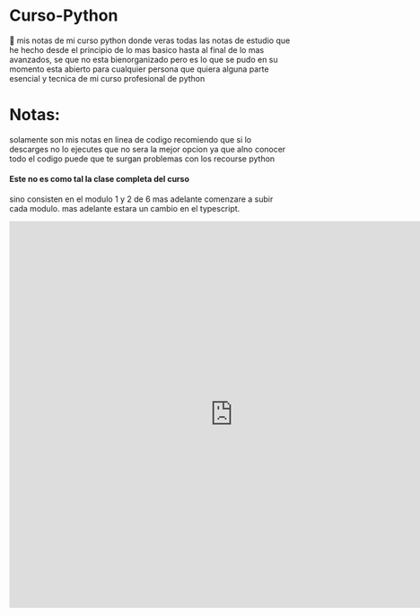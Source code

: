 # Curso-Python
🐍 mis notas de mi curso python
donde veras todas las notas de estudio que he hecho desde el principio de lo mas basico hasta al final de lo mas avanzados, se que no esta bienorganizado pero es lo que se pudo en su momento 
esta abierto para cualquier persona que quiera alguna parte esencial y tecnica de mi curso profesional de python
# Notas:
solamente son mis notas en linea de codigo recomiendo que si lo descarges no lo ejecutes que no sera la mejor opcion ya que alno conocer todo el codigo puede que te surgan problemas con los recourse python 
#### Este no es como tal la clase completa del curso
sino consisten en el modulo 1 y 2 de 6
mas adelante comenzare a subir cada modulo.
mas adelante estara un cambio en el typescript.

<iframe allowfullscreen width="795" height="690" frameborder="0" src="https://es.educaplay.com/juego/15525642-memoria_de_figuras_geometricas.html"></iframe>

